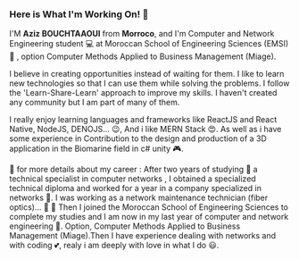 ### Here is What I'm Working On! 👋

I'M **Aziz BOUCHTAAOUI** from **Morroco**, and I'm Computer and Network Engineering student :computer: at Moroccan School of Engineering Sciences (EMSI) :school: , option Computer Methods Applied to Business Management (Miage).

I believe in creating opportunities instead of waiting for them. I like to learn new technologies so that I can use them while solving the problems. I follow the 'Learn-Share-Learn' approach to improve my skills. I haven't created any community but I am part of many of them.

I really enjoy learning languages and frameworks like ReactJS and React Native, NodeJS, DENOJS... :wink:, And  i like MERN Stack :heart_eyes:. As well as i have some experience in Contribution to the design and production of a 3D application in the Biomarine field in c# unity :video_game:.

:round_pushpin: for more details about my career :
After two years of studying :book: a technical specialist in computer networks , I obtained a specialized technical diploma and worked for a year in a company specialized in networks :tokyo_tower:. I was working as a network maintenance technician (fiber optics)... :construction_worker: :electric_plug: Then I joined the Moroccan School of Engineering Sciences to complete my studies and I am now in my last year of computer and network engineering :pray:. Option, Computer Methods Applied to Business Management (Miage).Then I have experience dealing with networks and with coding :two_hearts:, realy  i am deeply with love in what I do :smiley:.

